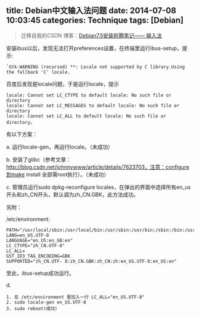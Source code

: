 title: Debian中文输入法问题
date: 2014-07-08 10:03:45
categories: Technique
tags: [Debian]
---

> 迁移自我的CSDN 博客：[Debian7.5安装折腾笔记—— 输入法](http://blog.csdn.net/sulxxy/article/details/37559067)

安装ibus以后，发现无法打开preferences设置，在终端里运行ibus-setup，提示:

	`Gtk-WARNING (recursed) **: Locale not supported by C library.Using the fallback 'C' locale.
百度后发现是locale问题，于是运行locale，提示

    locale: Cannot set LC_CTYPE to default locale: No such file or directory
    locale: Cannot set LC_MESSAGES to default locale: No such file or directory
    locale: Cannot set LC_ALL to default locale: No such file or directory。
有以下方案：
<!-- more -->

a. 运行locale-gen，再运行locale。（未成功）

b. 安装了glibc（参考文章：http://blog.csdn.net/johnnywww/article/details/7623703，注意：configure到make install 全部需root执行）。（未成功）

c. 管理员运行sudo dpkg-reconfigure locales，在弹出的界面中选择所有en_us开头和zh_CN开头，默认调为zh_CN.GBK，此方法成功。

另附：

/etc/environment:

    PATH="/usr/local/sbin:/usr/local/bin:/usr/sbin:/usr/bin:/sbin:/bin:/usr/bin/X11:/usr/games"
    LANG=en_US.UTF-8
    LANGUAGE="en_US:en_GB:en"
    LC_CTYPE="zh_CN.UTF-8"
    LC_ALL=
    GST_ID3_TAG_ENCODING=GBK
    SUPPORTED="zh_CN.UTF- 8:zh_CN.GBK:zh_CN:zh:en_US.UTF-8:en_US:en"
至此，ibus-setup成功运行。

d.

	1. 在 /etc/environment 里加入一行 LC_ALL="en_US.UTF-8"
	2. sudo locale-gen en_US.UTF-8
	3. sudo reboot(成功）




